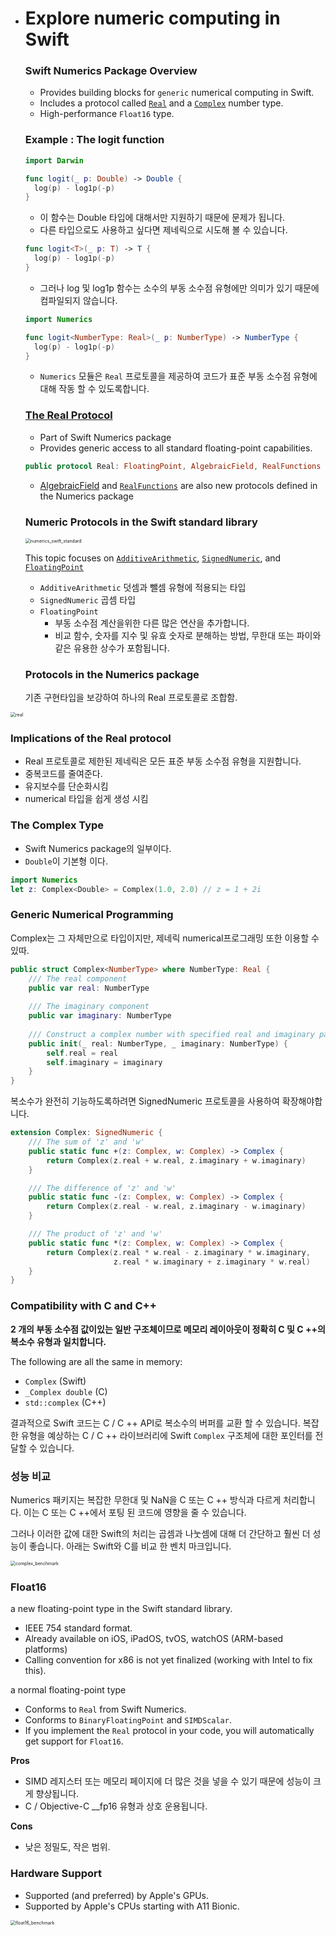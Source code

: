 - # Explore numeric computing in Swift

  ### Swift Numerics Package Overview

  - Provides building blocks for `generic` numerical computing in Swift.
  - Includes a protocol called [`Real`](https://github.com/apple/swift-numerics/blob/c634b5ddcea8445244b7cde1e5deddb8adf58e37/Sources/RealModule/Real.swift#L30) and a [`Complex`](https://github.com/apple/swift-numerics/blob/c634b5ddcea8445244b7cde1e5deddb8adf58e37/Sources/ComplexModule/Complex.swift#L48) number type.
  - High-performance `Float16` type.

  

  ### Example : The logit function 

  ```swift
  import Darwin
  
  func logit(_ p: Double) -> Double { 
  	log(p) - log1p(-p)
  }
  ```

  - 이 함수는 Double 타입에 대해서만 지원하기 때문에 문제가 됩니다. 
  - 다른 타입으로도 사용하고 싶다면 제네릭으로 시도해 볼 수 있습니다.

  ```swift
  func logit<T>(_ p: T) -> T { 
  	log(p) - log1p(-p)	
  }
  ```

  - 그러나 log 및 log1p 함수는 소수의 부동 소수점 유형에만 의미가 있기 때문에 컴파일되지 않습니다.

  ```swift
  import Numerics
  
  func logit<NumberType: Real>(_ p: NumberType) -> NumberType {
    log(p) - log1p(-p)
  }
  ```

  - `Numerics` 모듈은 `Real` 프로토콜을 제공하여 코드가  표준 부동 소수점 유형에 대해 작동 할 수 있도록합니다. 

  

  ### [The Real Protocol](https://github.com/apple/swift-numerics/tree/5dfc460876510988560170cee3702ab01b89587a/Sources/RealModule)

  - Part of Swift Numerics package
  - Provides generic access to all standard floating-point capabilities.

  ```swift
  public protocol Real: FloatingPoint, AlgebraicField, RealFunctions { ... }
  ```

  - [AlgebraicField](https://github.com/apple/swift-numerics/blob/5dfc460876510988560170cee3702ab01b89587a/Sources/RealModule/AlgebraicField.swift#L48) and [`RealFunctions`](https://github.com/apple/swift-numerics/blob/5dfc460876510988560170cee3702ab01b89587a/Sources/RealModule/RealFunctions.swift#L12) are also new protocols defined in the Numerics package

  

  ### Numeric Protocols in the Swift standard library

  <img src="/Users/user/wwdc2020Study/Jiyong/images/numerics_swift_standard.png" alt="numerics_swift_standard" style="zoom:50%;" />

  This topic focuses on [`AdditiveArithmetic`](https://developer.apple.com/documentation/swift/additivearithmetic), [`SignedNumeric`](https://developer.apple.com/documentation/swift/signednumeric), and [`FloatingPoint`](https://developer.apple.com/documentation/swift/floatingpoint)

  - `AdditiveArithmetic` 덧셈과 뺄셈 유형에 적용되는 타입
  - `SignedNumeric` 곱셈 타입
  - `FloatingPoint` 
    - 부동 소수점 계산을위한 다른 많은 연산을 추가합니다.
    - 비교 함수, 숫자를 지수 및 유효 숫자로 분해하는 방법, 무한대 또는 파이와 같은 유용한 상수가 포함됩니다.

  

  

  ### Protocols in the Numerics package

  기존 구현타입을 보강하여 하나의 Real 프로토콜로 조합함.

<img src="/Users/user/wwdc2020Study/Jiyong/images/real.png" alt="real" style="zoom:50%;" />

 ### Implications of the Real protocol

- Real 프로토콜로 제한된 제네릭은 모든 표준 부동 소수점 유형을 지원합니다.
- 중복코드를 줄여준다.
- 유지보수를 단순화시킴
- numerical 타입을 쉽게 생성 시킴



### The Complex Type

- Swift Numerics package의 일부이다.
- `Double`이 기본형 이다.

```swift
import Numerics
let z: Complex<Double> = Complex(1.0, 2.0) // z = 1 + 2i
```

### Generic Numerical Programming

Complex는 그 자체만으로 타입이지만, 제네릭 numerical프로그래밍 또한 이용할 수 있따.

```swift
public struct Complex<NumberType> where NumberType: Real {
    /// The real component
    public var real: NumberType
  
    /// The imaginary component
    public var imaginary: NumberType
  
    /// Construct a complex number with specified real and imaginary parts
    public init(_ real: NumberType, _ imaginary: NumberType) {
        self.real = real
        self.imaginary = imaginary
    }
}
```

복소수가 완전히 기능하도록하려면 SignedNumeric 프로토콜을 사용하여 확장해야합니다.

```swift
extension Complex: SignedNumeric {
    /// The sum of 'z' and 'w'
    public static func +(z: Complex, w: Complex) -> Complex {
        return Complex(z.real + w.real, z.imaginary + w.imaginary)
    }

    /// The difference of 'z' and 'w'
    public static func -(z: Complex, w: Complex) -> Complex {
        return Complex(z.real - w.real, z.imaginary - w.imaginary)
    }

    /// The product of 'z' and 'w'
    public static func *(z: Complex, w: Complex) -> Complex {
        return Complex(z.real * w.real - z.imaginary * w.imaginary,
                       z.real * w.imaginary + z.imaginary * w.real)
    }
}
```



### Compatibility with C and C++

**2 개의 부동 소수점 값이있는 일반 구조체이므로 메모리 레이아웃이 정확히 C 및 C ++의 복소수 유형과 일치합니다.**

The following are all the same in memory:

- `Complex` (Swift)
- `_Complex double` (C)
- `std::complex` (C++)

결과적으로 Swift 코드는 C / C ++ API로 복소수의 버퍼를 교환 할 수 있습니다.
복잡한 유형을 예상하는 C / C ++ 라이브러리에 Swift `Complex` 구조체에 대한 포인터를 전달할 수 있습니다.



### 성능 비교

Numerics 패키지는 복잡한 무한대 및 NaN을 C 또는 C ++ 방식과 다르게 처리합니다.
이는 C 또는 C ++에서 포팅 된 코드에 영향을 줄 수 있습니다.

그러나 이러한 값에 대한 Swift의 처리는 곱셈과 나눗셈에 대해 더 간단하고 훨씬 더 성능이 좋습니다.
 아래는 Swift와 C를 비교 한 벤치 마크입니다.

<img src="/Users/user/wwdc2020Study/Jiyong/images/complex_benchmark.png" alt="complex_benchmark" style="zoom:50%;" />

### Float16

a new floating-point type in the Swift standard library.

- IEEE 754 standard format.
- Already available on iOS, iPadOS, tvOS, watchOS (ARM-based platforms)
- Calling convention for x86 is not yet finalized (working with Intel to fix this).

a normal floating-point type

- Conforms to `Real` from Swift Numerics.
- Conforms to `BinaryFloatingPoint` and `SIMDScalar`.
- If you implement the `Real` protocol in your code, you will automatically get support for `Float16`.

**Pros**

- SIMD 레지스터 또는 메모리 페이지에 더 많은 것을 넣을 수 있기 때문에 성능이 크게 향상됩니다.
- C / Objective-C __fp16 유형과 상호 운용됩니다.

**Cons**

- 낮은 정밀도, 작은 범위.

### Hardware Support

- Supported (and preferred) by Apple's GPUs.
- Supported by Apple's CPUs starting with A11 Bionic.

 <img src="/Users/user/wwdc2020Study/Jiyong/images/float16_benchmark.png" alt="float16_benchmark" style="zoom:50%;" />